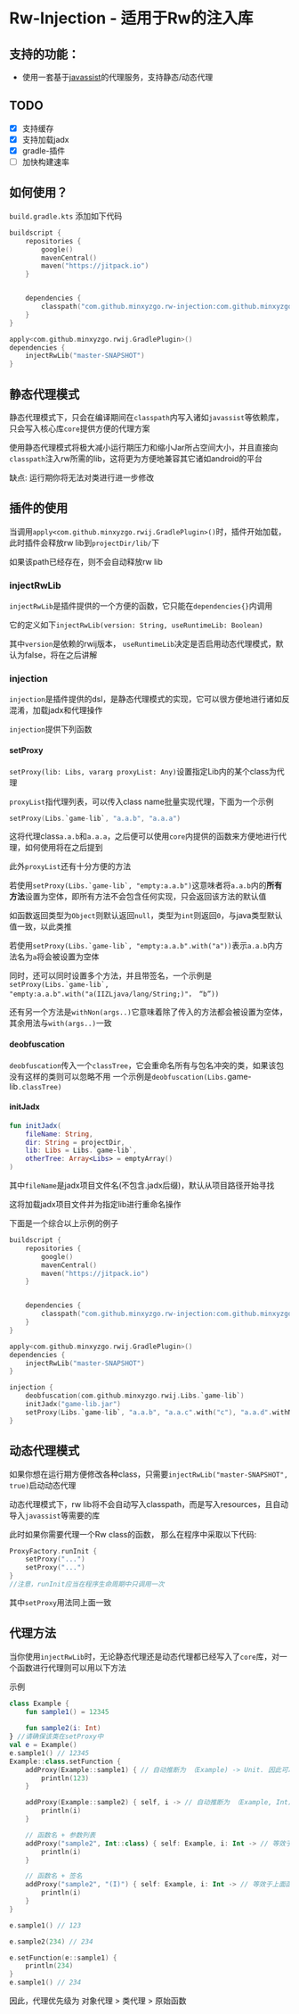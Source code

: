 # Rw-Injection - 适用于Rw的注入库
## 支持的功能：
* 使用一套基于[javassist](https://github.com/jboss-javassist/javassist)的代理服务，支持静态/动态代理

## TODO
* [x] 支持缓存
* [x] 支持加载jadx
* [x] gradle-插件
* [ ] 加快构建速率

## 如何使用？

`build.gradle.kts` 添加如下代码
```kotlin
buildscript {
    repositories {
        google()
        mavenCentral()
        maven("https://jitpack.io")
    }


    dependencies {
        classpath("com.github.minxyzgo.rw-injection:com.github.minxyzgo.rwij.gradle.plugin:master-SNAPSHOT")
    }
}

apply<com.github.minxyzgo.rwij.GradlePlugin>()
dependencies {
    injectRwLib("master-SNAPSHOT")
}
```
## 静态代理模式
静态代理模式下，只会在编译期间在`classpath`内写入诸如`javassist`等依赖库，只会写入核心库`core`提供方便的代理方案

使用静态代理模式将极大减小运行期压力和缩小Jar所占空间大小，并且直接向`classpath`注入rw所需的lib，这将更为方便地兼容其它诸如android的平台

缺点: 运行期你将无法对类进行进一步修改

## 插件的使用

当调用`apply<com.github.minxyzgo.rwij.GradlePlugin>()`时，插件开始加载，此时插件会释放rw lib到`projectDir/lib/`下

如果该path已经存在，则不会自动释放rw lib

### injectRwLib
`injectRwLib`是插件提供的一个方便的函数，它只能在`dependencies{}`内调用

它的定义如下`injectRwLib(version: String, useRuntimeLib: Boolean)`

其中`version`是依赖的rwij版本， `useRuntimeLib`决定是否启用动态代理模式，默认为false，将在之后讲解

### injection
`injection`是插件提供的dsl，是静态代理模式的实现，它可以很方便地进行诸如反混淆，加载jadx和代理操作

`injection`提供下列函数

#### setProxy
`setProxy(lib: Libs, vararg proxyList: Any)`设置指定Lib内的某个class为代理

`proxyList`指代理列表，可以传入class name批量实现代理，下面为一个示例
```kotlin
setProxy(Libs.`game-lib`, "a.a.b", "a.a.a")
```
这将代理class`a.a.b`和`a.a.a`，之后便可以使用`core`内提供的函数来方便地进行代理，如何使用将在之后提到

此外`proxyList`还有十分方便的方法

若使用```setProxy(Libs.`game-lib`, "empty:a.a.b")```这意味者将`a.a.b`内的**所有方法**设置为空体，即所有方法不会包含任何实现，只会返回该方法的默认值

如函数返回类型为`Object`则默认返回`null`，类型为`int`则返回`0`，与java类型默认值一致，以此类推

若使用```setProxy(Libs.`game-lib`, "empty:a.a.b".with("a"))```表示`a.a.b`内方法名为`a`将会被设置为空体

同时，还可以同时设置多个方法，并且带签名，一个示例是```setProxy(Libs.`game-lib`, "empty:a.a.b".with("a(IIZLjava/lang/String;)"， “b”))```

还有另一个方法是`withNon(args..)`它意味着除了传入的方法都会被设置为空体，其余用法与`with(args..)`一致

#### deobfuscation
`deobfuscation`传入一个`classTree`，它会重命名所有与包名冲突的类，如果该包没有这样的类则可以忽略不用
一个示例是`deobfuscation(Libs.`game-lib`.classTree)`

#### initJadx
```kotlin
fun initJadx(
    fileName: String,
    dir: String = projectDir,
    lib: Libs = Libs.`game-lib`,
    otherTree: Array<Libs> = emptyArray()
)
```
其中`fileName`是jadx项目文件名(不包含.jadx后缀)，默认从项目路径开始寻找

这将加载jadx项目文件并为指定lib进行重命名操作

下面是一个综合以上示例的例子
```kotlin
buildscript {
    repositories {
        google()
        mavenCentral()
        maven("https://jitpack.io")
    }


    dependencies {
        classpath("com.github.minxyzgo.rw-injection:com.github.minxyzgo.rwij.gradle.plugin:master-SNAPSHOT")
    }
}

apply<com.github.minxyzgo.rwij.GradlePlugin>()
dependencies {
    injectRwLib("master-SNAPSHOT")
}

injection {
    deobfuscation(com.github.minxyzgo.rwij.Libs.`game-lib`)
    initJadx("game-lib.jar")
    setProxy(Libs.`game-lib`, "a.a.b", "a.a.c".with("c"), "a.a.d".withNon("a", "b(IZ)"))
}
```

## 动态代理模式
如果你想在运行期方便修改各种class，只需要`injectRwLib("master-SNAPSHOT", true)`启动动态代理

动态代理模式下，rw lib将不会自动写入classpath，而是写入resources，且自动导入`javassist`等需要的库

此时如果你需要代理一个Rw class的函数， 那么在程序中采取以下代码: 
```kotlin
ProxyFactory.runInit {
    setProxy("...")
    setProxy("...") 
}
//注意，runInit应当在程序生命周期中只调用一次
```
其中`setProxy`用法同上面一致

## 代理方法
当你使用`injectRwLib`时，无论静态代理还是动态代理都已经写入了`core`库，对一个函数进行代理则可以用以下方法

示例
```kotlin
class Example {
    fun sample1() = 12345
    
    fun sample2(i: Int)
} //请确保该类在setProxy中
val e = Example()
e.sample1() // 12345
Example::class.setFunction {
    addProxy(Example::sample1) { // 自动推断为 （Example) -> Unit. 因此可以用idea自动补全
        println(123)
    }

    addProxy(Example::sample2) { self, i -> // 自动推断为 （Example, Int) -> Unit. 因此可以用idea自动补全
        println(i)
    }

    // 函数名 + 参数列表
    addProxy("sample2", Int::class) { self: Example, i: Int -> // 等效于上面函数，但无法自动推断，可以自行填充参数
        println(i)
    }

    // 函数名 + 签名
    addProxy("sample2", "(I)") { self: Example, i: Int -> // 等效于上面函数，但无法自动推断，可以自行填充参数
        println(i)
    }
}

e.sample1() // 123

e.sample2(234) // 234

e.setFunction(e::sample1) {
    println(234)
}
e.sample1() // 234
```
因此，代理优先级为 对象代理 > 类代理 > 原始函数
